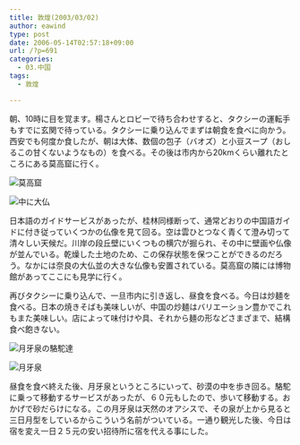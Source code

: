 ```yaml
---
title: 敦煌(2003/03/02)
author: eawind
type: post
date: 2006-05-14T02:57:18+09:00
url: /?p=691
categories:
  - 03.中国
tags:
  - 敦煌

---
```

朝、10時に目を覚ます。楊さんとロビーで待ち合わせすると、タクシーの運転手もすでに玄関で待っている。タクシーに乗り込んでまずは朝食を食べに向かう。西安でも何度か食したが、朝は大体、数個の包子（バオズ）と小豆スープ（おしるこの甘くないようなもの）を食べる。その後は市内から20kmくらい離れたところにある莫高窟に行く。

![莫高窟](/img/wp/2006/05/200303020431101.jpg)

![中に大仏](/img/wp/2006/05/200303020443221.jpg)

日本語のガイドサービスがあったが、桂林同様断って、通常どおりの中国語ガイドに付き従っていくつかの仏像を見て回る。空は雲ひとつなく青くて澄み切って清々しい天候だ。川岸の段丘壁にいくつもの横穴が掘られ、その中に壁画や仏像が並んでいる。乾燥した土地のため、この保存状態を保つことができるのだろう。なかには奈良の大仏並の大きな仏像も安置されている。莫高窟の隣には博物館があってここにも見学に行く。

再びタクシーに乗り込んで、一旦市内に引き返し、昼食を食べる。今日は炒麺を食べる。日本の焼きそばも美味しいが、中国の炒麺はバリエーション豊かでこれもまた美味しい。店によって味付けや具、それから麺の形などさまざまで、結構食べ飽きない。

![月牙泉の駱駝達](/img/wp/2006/05/200303020914461.jpg)

![月牙泉](/img/wp/2006/05/200303020933461.jpg)

昼食を食べ終えた後、月牙泉というところにいって、砂漠の中を歩き回る。駱駝に乗って移動するサービスがあったが、６０元もしたので、歩いて移動する。おかげで砂だらけになる。この月牙泉は天然のオアシスで、その泉が上から見ると三日月型をしているからこういう名前がついている。一通り観光した後、今日は宿を変え一日２５元の安い招待所に宿を代える事にした。
